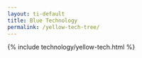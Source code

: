 ```yaml
---
layout: ti-default
title: Blue Technology
permalink: /yellow-tech-tree/
---
```


{% include technology/yellow-tech.html %} 

